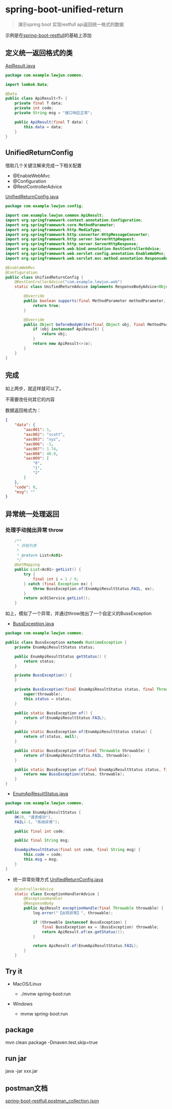 # spring-boot-unified-return

> 演示spring boot 实现restfull api返回统一格式的数据

示例是在[spring-boot-restfull](../spring-boot-restfull)的基础上添加

## 定义统一返回格式的类
[ApiResult.java](src/main/java/com/example/lewjun/common/ApiResult.java)

```java
package com.example.lewjun.common;

import lombok.Data;

@Data
public class ApiResult<T> {
    private final T data;
    private int code;
    private String msg = "接口响应正常";

    public ApiResult(final T data) {
        this.data = data;
    }
}
```

## UnifiedReturnConfig

借助几个关键注解来完成一下相关配置

* @EnableWebMvc
* @Configuration
* @RestControllerAdvice

[UnifiedReturnConfig.java](src/main/java/com/example/lewjun/config/UnifiedReturnConfig.java)

```java
package com.example.lewjun.config;

import com.example.lewjun.common.ApiResult;
import org.springframework.context.annotation.Configuration;
import org.springframework.core.MethodParameter;
import org.springframework.http.MediaType;
import org.springframework.http.converter.HttpMessageConverter;
import org.springframework.http.server.ServerHttpRequest;
import org.springframework.http.server.ServerHttpResponse;
import org.springframework.web.bind.annotation.RestControllerAdvice;
import org.springframework.web.servlet.config.annotation.EnableWebMvc;
import org.springframework.web.servlet.mvc.method.annotation.ResponseBodyAdvice;

@EnableWebMvc
@Configuration
public class UnifiedReturnConfig {
    @RestControllerAdvice("com.example.lewjun.web")
    static class UnifiedReturnAdvice implements ResponseBodyAdvice<Object> {

        @Override
        public boolean supports(final MethodParameter methodParameter, final Class<? extends HttpMessageConverter<?>> aClass) {
            return true;
        }

        @Override
        public Object beforeBodyWrite(final Object obj, final MethodParameter methodParameter, final MediaType mediaType, final Class<? extends HttpMessageConverter<?>> aClass, final ServerHttpRequest serverHttpRequest, final ServerHttpResponse serverHttpResponse) {
            if (obj instanceof ApiResult) {
                return obj;
            }
            return new ApiResult<>(o);
        }
    }
}
```

## 完成
如上两步，就这样就可以了。

不需要改任何其它的内容

数据返回格式为：

```json
{
    "data": {
        "aac001": 1,
        "aac002": "scott",
        "aac003": "xyz",
        "aac006": -1,
        "aac007": 1.74,
        "aac008": 40.0,
        "aac009": [
            "0",
            "1",
            "2"
        ]
    },
    "code": 0,
    "msg": ""
}
```

## 异常统一处理返回

### 处理手动抛出异常 throw

```java
    /**
     * 获取列表
     *
     * @return List<Ac01>
     */
    @GetMapping
    public List<Ac01> getList() {
        try {
            final int i = 1 / 0;
        } catch (final Exception ex) {
            throw BussException.of(EnumApiResultStatus.FAIL, ex);
        }
        return ac01Service.getList();
    }
```

如上，模拟了一个异常，并通过throw抛出了一个自定义的BussException

* [BussException.java](src/main/java/com/example/lewjun/common/BussException.java)

```java
package com.example.lewjun.common;

public class BussException extends RuntimeException {
    private EnumApiResultStatus status;

    public EnumApiResultStatus getStatus() {
        return status;
    }

    private BussException() {
    }

    private BussException(final EnumApiResultStatus status, final Throwable throwable) {
        super(throwable);
        this.status = status;
    }

    public static BussException of() {
        return of(EnumApiResultStatus.FAIL);
    }

    public static BussException of(EnumApiResultStatus status) {
        return of(status, null);
    }

    public static BussException of(final Throwable throwable) {
        return of(EnumApiResultStatus.FAIL, throwable);
    }

    public static BussException of(final EnumApiResultStatus status, final Throwable throwable) {
        return new BussException(status, throwable);
    }
}
```

* [EnumApiResultStatus.java](src/main/java/com/example/lewjun/common/EnumApiResultStatus.java)
```java
package com.example.lewjun.common;

public enum EnumApiResultStatus {
    OK(0, "请求成功"),
    FAIL(-1, "系统异常");

    public final int code;

    public final String msg;

    EnumApiResultStatus(final int code, final String msg) {
        this.code = code;
        this.msg = msg;
    }
}
```

* 统一异常处理方式
[UnifiedReturnConfig.java](src/main/java/com/example/lewjun/config/UnifiedReturnConfig.java)

```java
    @ControllerAdvice
    static class ExceptionHandlerAdvice {
        @ExceptionHandler
        @ResponseBody
        public ApiResult exceptionHandle(final Throwable throwable) {
            log.error("【出现异常】", throwable);

            if (throwable instanceof BussException) {
                final BussException ex = (BussException) throwable;
                return ApiResult.of(ex.getStatus());
            }

            return ApiResult.of(EnumApiResultStatus.FAIL);
        }
    }
```

## Try it

* MacOS/Linux
    * ./mvnw spring-boot:run

* Windows
    * mvnw spring-boot:run

## package

mvn clean package -Dmaven.test.skip=true

## run jar

java -jar xxx.jar

## postman文档

[spring-boot-restfull.postman_collection.json](doc/spring-boot-restfull.postman_collection.json)

